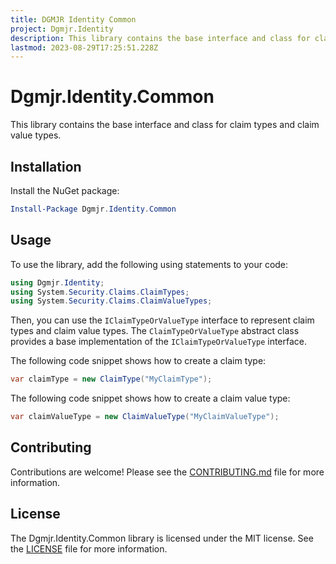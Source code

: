 ```yaml
---
title: DGMJR Identity Common
project: Dgmjr.Identity
description: This library contains the base interface and class for claim types and claim value types.
lastmod: 2023-08-29T17:25:51.228Z
---
```


# Dgmjr.Identity.Common

This library contains the base interface and class for claim types and claim value types.

## Installation

Install the NuGet package:

```PowerShell
Install-Package Dgmjr.Identity.Common
```

## Usage

To use the library, add the following using statements to your code:

```C#
using Dgmjr.Identity;
using System.Security.Claims.ClaimTypes;
using System.Security.Claims.ClaimValueTypes;
```

Then, you can use the `IClaimTypeOrValueType` interface to represent claim types and claim value types. The `ClaimTypeOrValueType` abstract class provides a base implementation of the `IClaimTypeOrValueType` interface.

The following code snippet shows how to create a claim type:

```C#
var claimType = new ClaimType("MyClaimType");
```

The following code snippet shows how to create a claim value type:

```C#
var claimValueType = new ClaimValueType("MyClaimValueType");
```

## Contributing

Contributions are welcome! Please see the [CONTRIBUTING.md](https://github.com/dgmjr-io/.github/blob/main/docs/CONTRIBUTING.md) file for more information.

## License

The Dgmjr.Identity.Common library is licensed under the MIT license. See the [LICENSE](../../LICENSE.md) file for more information.

